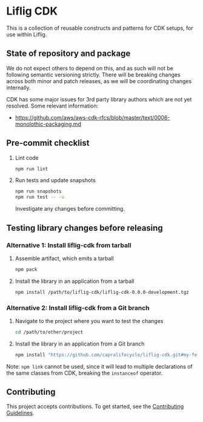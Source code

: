 # Liflig CDK

This is a collection of reusable constructs and patterns for
CDK setups, for use within Liflig.

## State of repository and package

We do not expect others to depend on this, and as such will not be following semantic versioning strictly.
There will be breaking changes across both minor and patch releases, as we will be coordinating changes internally.

CDK has some major issues for 3rd party library authors which
are not yet resolved. Some relevant information:

- <https://github.com/aws/aws-cdk-rfcs/blob/master/text/0006-monolothic-packaging.md>

## Pre-commit checklist

1. Lint code

   ```bash
   npm run lint
   ```

1. Run tests and update snapshots

   ```bash
   npm run snapshots
   npm run test -- -u
   ```

   Investigate any changes before committing.

## Testing library changes before releasing

### Alternative 1: Install liflig-cdk from tarball

1. Assemble artifact, which emits a tarball

   ```bash
   npm pack
   ```

2. Install the library in an application from a tarball

   ```bash
   npm install /path/to/liflig-cdk/liflig-cdk-0.0.0-development.tgz
   ```

### Alternative 2: Install liflig-cdk from a Git branch

1. Navigate to the project where you want to test the changes

   ```bash
   cd /path/to/other/project
   ```

2. Install the library in an application from a Git branch

   ```bash
   npm install "https://github.com/capralifecycle/liflig-cdk.git#my-feature-branch"
   ```

Note: `npm link` cannot be used, since it will lead to multiple
declarations of the same classes from CDK, breaking the `instanceof`
operator.

## Contributing

This project accepts contributions. To get started, see the [Contributing Guidelines](./CONTRIBUTING.md).
